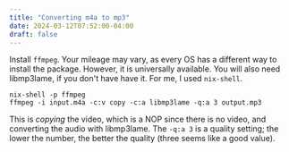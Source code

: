 ```yaml
---
title: "Converting m4a to mp3"
date: 2024-03-12T07:52:00-04:00
draft: false
---
```

Install `ffmpeg`. Your mileage may vary, as every OS has a different way to install the package. However, it is universally available. You will also need libmp3lame, if you don't have have it. For me, I used `nix-shell`.

```
nix-shell -p ffmpeg
ffmpeg -i input.m4a -c:v copy -c:a libmp3lame -q:a 3 output.mp3
```

This is _copying_ the video, which is a NOP since there is no video, and converting the audio with libmp3lame.
The `-q:a 3` is a quality setting; the lower the number, the better the quality (three seems like a good value).
